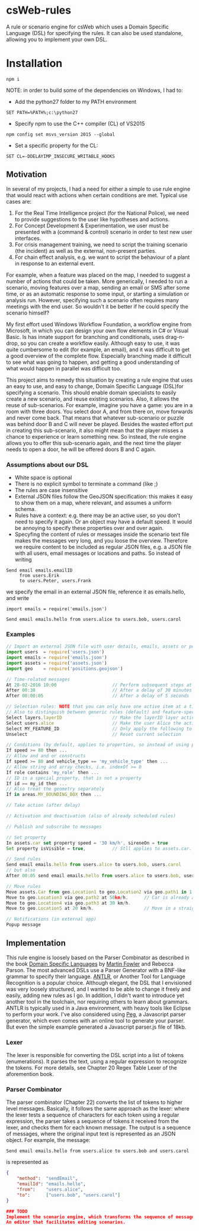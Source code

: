 # csWeb-rules

A rule or scenario engine for csWeb which uses a Domain Specific Language (DSL) for specifying the rules. It can also be used standalone, allowing you to implement your own DSL.

# Installation

```shell
npm i
```
NOTE: in order to build some of the dependencies on Windows, I had to:
- Add the python27 folder to my PATH environment
```shell
SET PATH=%PATH%;c:\python27
```
- Specify npm to use the C++ compiler (CL) of VS2015
```shell
npm config set msvs_version 2015 --global
```
- Set a specific property for the CL:
```shell
SET CL=-DDELAYIMP_INSECURE_WRITABLE_HOOKS
```

## Motivation
In several of my projects, I had a need for either a simple to use rule engine that would react with actions when certain conditions are met.
Typical use cases are:
1. For the Real Time Intelligence project (for the National Police), we need to provide suggestions to the user like hypotheses and actions.
2. For Concept Development & Experimentation, we user must be presented with a (command & control) scenario in order to test new user interfaces.
3. For crisis management training, we need to script the training scenario (the incident) as well as the external, non-present parties.
4. For chain effect analysis, e.g. we want to script the behaviour of a plant in response to an external event.

For example, when a feature was placed on the map, I needed to suggest a number of actions that could be taken. More generically, I needed to run a scenario, moving features over a map, sending an email or SMS after some time, or as an automatic response to some input, or starting a simulation or analysis run. However, specifying such a scenario often requires many meetings with the end user. So wouldn't it be better if he could specify the scenario himself?

My first effort used Windows Workflow Foundation, a workflow engine from Microsoft, in which you can design your own flow elements in C# or Visual Basic. Is has innate support for branching and conditionals, uses drag-n-drop, so you can create a workflow easily. Although easy to use, it was quite cumbersome to edit (for example, an email), and it was difficult to get a good overview of the complete flow. Especially branching made it difficult to see what was going to happen, and getting a good understanding of what would happen in parallel was difficult too.

This project aims to remedy this situation by creating a rule engine that uses an easy to use, and easy to change, Domain Specific Language (DSL)for specifying a scenario. This should enable domain specialists to easily create a new scenario, and reuse existing scenarios. Also, it allows the reuse of sub-scenarios. For example, imagine you have a game: you are in a room with three doors. You select door A, and from there on, move forwards and never come back. That means that whatever sub-scenario or puzzle was behind door B and C will never be played. Besides the wasted effort put in creating this sub-scenario, it also might mean that the player misses a chance to experience or learn something new. So instead, the rule engine allows you to offer this sub-scenario again, and the next time the player needs to open a door, he will be offered doors B and C again.

### Assumptions about our DSL

* White space is optional
* There is no explicit symbol to terminate a command (like ;)
* The rules are case insensitive
* External JSON files follow the GeoJSON specification: this makes it easy to show them on a map, where relevant, and assumes a uniform schema.
* Rules have a context: e.g. there may be an active user, so you don't need to specify it again. Or an object may have a default speed. It would be annoying to specify these properties over and over again.
* Specyfing the content of rules or messages inside the scenario text file makes the messages very long, and you loose the overview.
Therefore we require content to be included as regular JSON files, e.g. a JSON file with all users, email messages or locations and paths. So  instead of writing
```
Send email emails.emailID
	 from users.Erik
	 to users.Peter, users.Frank
```
we specify the email in an external JSON file, reference it as emails.hello, and write
```
import emails = require('emails.json')

Send email emails.hello from users.alice to users.bob, users.carol
```


### Examples
```javascript
// Import an external JSON file with user details, emails, assets or positions
import users  = require('users.json')
import emails = require('emails.json')
import assets = require('assets.json')
import geo 	  = require('positions.geojson')

// Time-related messages
At 28-02-2016 10:00                     // Perform subsequent steps at a certain time
After 00:30                             // After a delay of 30 minutes
After 00:00:05                          // After a delay of 5 seconds

// Selection rules: NOTE that you can only have one active item at a time
// Also to distinguish between generic rules (default) and feature-specific rules
Select layers.layerID                   // Make the layerID layer active, so subsequent rules apply to it.
Select users.alice                      // Make the user Alice the active user
Select MY_FEATURE_ID					// Only apply the following to item with ID === MY_FEATURE_ID
Unselect								// Reset current selection

// Conditions (by default, applies to properties, so instead of using property speed, just use speed.
If speed >= 80 then ...
// Allow and and or constructs
If speed >= 80 and vehicle_type == 'my_vehicle_type' then ...
// Allow string and array checks, i.e. indexOf >= 0
If role contains 'my_role' then ...
// ID is a special property, that is not a property
If id == my_id then ...
// Also treat the geometry separately
If in areas.MY_BOUNDING_BOX then ...

// Take action (after delay)

// Activation and deactivation (also of already scheduled rules)

// Publish and subscribe to messages

// Set property
In assets.car set property speed = '30 km/h', sireneOn = true
Set property isVisible = true,          // Stll applies to assets.car. It is further assumed there is an active layer, e.g. it was preceded by a Select layers.layerID

// Send rules
Send email emails.hello from users.alice to users.bob, users.carol
// but also
After 00:05 send email emails.hello from users.alice to users.bob, users.carol

// Move rules
Move assets.Car from geo.Location1 to geo.Location2 via geo.path1 in 1 hour.
Move to geo.Location3 via geo.path2 at 50km/h.      // Car is already assumed to be active and have a location
Move to geo.Location4 via geo.path3 at 30 km/h.
Move to geo.Location5 at 20 km/h.                   // Move in a straight line

// Notifications (in external app)
Popup message

```

## Implementation
This rule engine is loosely based on the Parser Combinator as described in the book [Domain Specific Languages](https://books.google.nl/books?id=ri1muolw_YwC&hl=nl) by [Martin Fowler](http://www.martinfowler.com/) and Rebecca Parson. The most advanced DSLs use a Parser Generator with a BNF-like grammar to specify their language. [ANTLR](http://www.antlr.org), or Another Tool for Language Recognition is a popular choice. Although elegant, the DSL that I envisioned was very loosely structured, and I wanted to be able to change it freely and easily, adding new rules as I go. In addition, I didn't want to introduce yet another tool in the toolchain, nor requiring others to learn about grammars. ANTLR is typically used in a Java environment, with heavy tools like Eclipse to perform your work. I've also considered using [Peg](https://github.com/pegjs/pegjs), a Javascript parser generator, which even comes with an online tool to generate your parser. But even the simple example generated a Javascript parser.js file of 18kb.


### Lexer
The lexer is responsible for converting the DSL script into a list of tokens (enumerations). It parses the text, using a regular expression to recognize the tokens. For more details, see Chapter 20 Regex Table Lexer of the aforemention book.

### Parser Combinator
The parser combinator (Chapter 22) converts the list of tokens to higher level messages. Basically, it follows the same approach as the lexer: where the lexer tests a sequence of characters for each token using a regular expression, the parser takes a sequence of tokens it received from the lexer, and checks them for each known message. The output is a sequence of messages, where the original input text is represented as an JSON object. For example, the message:
```
Send email emails.hello from users.alice to users.bob and users.carol
```
is represented as
```json
{
    "method":  "sendEmail",
    "emailId": "emails.hello",
    "from":    "users.alice",
    "to":      ["users.bob", "users.carol"]
}

### TODO
Implement the scenario engine, which transforms the sequence of messages to code.
An editor that facilitates editing scenarios.
